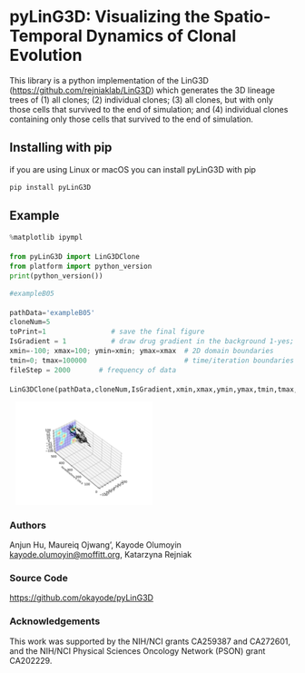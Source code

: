 # pyLinG3D: Visualizing the Spatio-Temporal Dynamics of Clonal Evolution

This library is a python implementation of the LinG3D (https://github.com/rejniaklab/LinG3D) which generates the 3D lineage trees of (1) all clones; (2) individual clones; (3) all clones, but with only those cells that survived to the end of simulation; and (4) individual clones containing only those cells that survived to the end of simulation.

## Installing with pip

if you are using Linux or macOS you can install pyLinG3D with pip

```bash
pip install pyLinG3D
```
## Example

```python
%matplotlib ipympl

from pyLinG3D import LinG3DClone
from platform import python_version
print(python_version())
```

```python
#exampleB05

pathData='exampleB05'
cloneNum=5
toPrint=1                # save the final figure
IsGradient = 1           # draw drug gradient in the background 1-yes; 0-no;
xmin=-100; xmax=100; ymin=xmin; ymax=xmax  # 2D domain boundaries
tmin=0; tmax=100000                        # time/iteration boundaries
fileStep = 2000       # frequency of data 
    
LinG3DClone(pathData,cloneNum,IsGradient,xmin,xmax,ymin,ymax,tmin,tmax,fileStep,toPrint).linG3DClone()
```
<div style="margin:2%";>  
    <img src="https://github.com/okayode/pyLinG3D/blob/okayode/exampleB05/fig_clones/tree_clone_5.jpg"; alt="tree_clone_5"; width=50%;/>
</div>

### Authors
Anjun Hu, Maureiq Ojwang’, Kayode Olumoyin kayode.olumoyin@moffitt.org, Katarzyna Rejniak 

### Source Code
https://github.com/okayode/pyLinG3D


### Acknowledgements

This work was supported by the NIH/NCI grants CA259387 and CA272601, and the NIH/NCI Physical Sciences Oncology Network (PSON) grant CA202229. 

